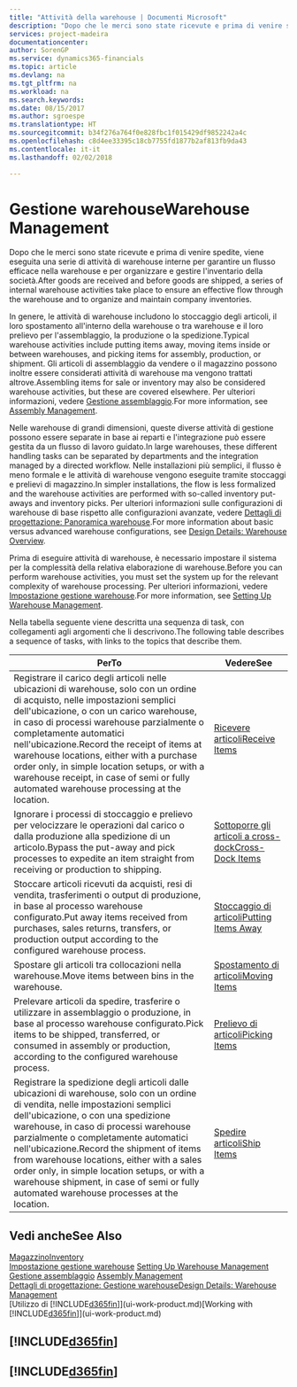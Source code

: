 ```yaml
---
title: "Attività della warehouse | Documenti Microsoft"
description: "Dopo che le merci sono state ricevute e prima di venire spedite, viene eseguita una serie di attività di warehouse interne per garantire un flusso efficace nella warehouse e per organizzare e gestire l'inventario della società."
services: project-madeira
documentationcenter: 
author: SorenGP
ms.service: dynamics365-financials
ms.topic: article
ms.devlang: na
ms.tgt_pltfrm: na
ms.workload: na
ms.search.keywords: 
ms.date: 08/15/2017
ms.author: sgroespe
ms.translationtype: HT
ms.sourcegitcommit: b34f276a764f0e828fbc1f015429df9852242a4c
ms.openlocfilehash: c8d4ee33395c18cb7755fd1877b2af813fb9da43
ms.contentlocale: it-it
ms.lasthandoff: 02/02/2018

---
```

# <a name="warehouse-management"></a><span data-ttu-id="fdd26-103">Gestione warehouse</span><span class="sxs-lookup"><span data-stu-id="fdd26-103">Warehouse Management</span></span>
<span data-ttu-id="fdd26-104">Dopo che le merci sono state ricevute e prima di venire spedite, viene eseguita una serie di attività di warehouse interne per garantire un flusso efficace nella warehouse e per organizzare e gestire l'inventario della società.</span><span class="sxs-lookup"><span data-stu-id="fdd26-104">After goods are received and before goods are shipped, a series of internal warehouse activities take place to ensure an effective flow through the warehouse and to organize and maintain company inventories.</span></span>

<span data-ttu-id="fdd26-105">In genere, le attività di warehouse includono lo stoccaggio degli articoli, il loro spostamento all'interno della warehouse o tra warehouse e il loro prelievo per l'assemblaggio, la produzione o la spedizione.</span><span class="sxs-lookup"><span data-stu-id="fdd26-105">Typical warehouse activities include putting items away, moving items inside or between warehouses, and picking items for assembly, production, or shipment.</span></span> <span data-ttu-id="fdd26-106">Gli articoli di assemblaggio da vendere o il magazzino possono inoltre essere considerati attività di warehouse ma vengono trattati altrove.</span><span class="sxs-lookup"><span data-stu-id="fdd26-106">Assembling items for sale or inventory may also be considered warehouse activities, but these are covered elsewhere.</span></span> <span data-ttu-id="fdd26-107">Per ulteriori informazioni, vedere [Gestione assemblaggio](assembly-assemble-items.md).</span><span class="sxs-lookup"><span data-stu-id="fdd26-107">For more information, see [Assembly Management](assembly-assemble-items.md).</span></span>  

<span data-ttu-id="fdd26-108">Nelle warehouse di grandi dimensioni, queste diverse attività di gestione possono essere separate in base ai reparti e l'integrazione può essere gestita da un flusso di lavoro guidato.</span><span class="sxs-lookup"><span data-stu-id="fdd26-108">In large warehouses, these different handling tasks can be separated by departments and the integration managed by a directed workflow.</span></span> <span data-ttu-id="fdd26-109">Nelle installazioni più semplici, il flusso è meno formale e le attività di warehouse vengono eseguite tramite stoccaggi e prelievi di magazzino.</span><span class="sxs-lookup"><span data-stu-id="fdd26-109">In simpler installations, the flow is less formalized and the warehouse activities are performed with so-called inventory put-aways and inventory picks.</span></span> <span data-ttu-id="fdd26-110">Per ulteriori informazioni sulle configurazioni di warehouse di base rispetto alle configurazioni avanzate, vedere [Dettagli di progettazione: Panoramica warehouse](design-details-warehouse-overview.md).</span><span class="sxs-lookup"><span data-stu-id="fdd26-110">For more information about basic versus advanced warehouse configurations, see [Design Details: Warehouse Overview](design-details-warehouse-overview.md).</span></span>

<span data-ttu-id="fdd26-111">Prima di eseguire attività di warehouse, è necessario impostare il sistema per la complessità della relativa elaborazione di warehouse.</span><span class="sxs-lookup"><span data-stu-id="fdd26-111">Before you can perform warehouse activities, you must set the system up for the relevant complexity of warehouse processing.</span></span> <span data-ttu-id="fdd26-112">Per ulteriori informazioni, vedere [Impostazione gestione warehouse](warehouse-setup-warehouse.md).</span><span class="sxs-lookup"><span data-stu-id="fdd26-112">For more information, see [Setting Up Warehouse Management](warehouse-setup-warehouse.md).</span></span>

 <span data-ttu-id="fdd26-113">Nella tabella seguente viene descritta una sequenza di task, con collegamenti agli argomenti che li descrivono.</span><span class="sxs-lookup"><span data-stu-id="fdd26-113">The following table describes a sequence of tasks, with links to the topics that describe them.</span></span>   

|<span data-ttu-id="fdd26-114">**Per**</span><span class="sxs-lookup"><span data-stu-id="fdd26-114">**To**</span></span>|<span data-ttu-id="fdd26-115">**Vedere**</span><span class="sxs-lookup"><span data-stu-id="fdd26-115">**See**</span></span>|  
|------------|-------------|  
|<span data-ttu-id="fdd26-116">Registrare il carico degli articoli nelle ubicazioni di warehouse, solo con un ordine di acquisto, nelle impostazioni semplici dell'ubicazione, o con un carico warehouse, in caso di processi warehouse parzialmente o completamente automatici nell'ubicazione.</span><span class="sxs-lookup"><span data-stu-id="fdd26-116">Record the receipt of items at warehouse locations, either with a purchase order only, in simple location setups, or with a warehouse receipt, in case of semi or fully automated warehouse processing at the location.</span></span>|[<span data-ttu-id="fdd26-117">Ricevere articoli</span><span class="sxs-lookup"><span data-stu-id="fdd26-117">Receive Items</span></span>](warehouse-how-receive-items.md)|
|<span data-ttu-id="fdd26-118">Ignorare i processi di stoccaggio e prelievo per velocizzare le operazioni dal carico o dalla produzione alla spedizione di un articolo.</span><span class="sxs-lookup"><span data-stu-id="fdd26-118">Bypass the put-away and pick processes to expedite an item straight from receiving or production to shipping.</span></span>|[<span data-ttu-id="fdd26-119">Sottoporre gli articoli a cross-dock</span><span class="sxs-lookup"><span data-stu-id="fdd26-119">Cross-Dock Items</span></span>](warehouse-how-to-cross-dock-items.md)|    
|<span data-ttu-id="fdd26-120">Stoccare articoli ricevuti da acquisti, resi di vendita, trasferimenti o output di produzione, in base al processo warehouse configurato.</span><span class="sxs-lookup"><span data-stu-id="fdd26-120">Put away items received from purchases, sales returns, transfers, or production output according to the configured warehouse process.</span></span>|[<span data-ttu-id="fdd26-121">Stoccaggio di articoli</span><span class="sxs-lookup"><span data-stu-id="fdd26-121">Putting Items Away</span></span>](warehouse-put-away-items.md)|
|<span data-ttu-id="fdd26-122">Spostare gli articoli tra collocazioni nella warehouse.</span><span class="sxs-lookup"><span data-stu-id="fdd26-122">Move items between bins in the warehouse.</span></span>|[<span data-ttu-id="fdd26-123">Spostamento di articoli</span><span class="sxs-lookup"><span data-stu-id="fdd26-123">Moving Items</span></span>](warehouse-move-items.md)|
|<span data-ttu-id="fdd26-124">Prelevare articoli da spedire, trasferire o utilizzare in assemblaggio o produzione, in base al processo warehouse configurato.</span><span class="sxs-lookup"><span data-stu-id="fdd26-124">Pick items to be shipped, transferred, or consumed in assembly or production, according to the configured warehouse process.</span></span>|[<span data-ttu-id="fdd26-125">Prelievo di articoli</span><span class="sxs-lookup"><span data-stu-id="fdd26-125">Picking Items</span></span>](warehouse-pick-items.md)|
|<span data-ttu-id="fdd26-126">Registrare la spedizione degli articoli dalle ubicazioni di warehouse, solo con un ordine di vendita, nelle impostazioni semplici dell'ubicazione, o con una spedizione warehouse, in caso di processi warehouse parzialmente o completamente automatici nell'ubicazione.</span><span class="sxs-lookup"><span data-stu-id="fdd26-126">Record the shipment of items from warehouse locations, either with a sales order only, in simple location setups, or with a warehouse shipment, in case of semi or fully automated warehouse processes at the location.</span></span>|[<span data-ttu-id="fdd26-127">Spedire articoli</span><span class="sxs-lookup"><span data-stu-id="fdd26-127">Ship Items</span></span>](warehouse-how-ship-items.md)|  

## <a name="see-also"></a><span data-ttu-id="fdd26-128">Vedi anche</span><span class="sxs-lookup"><span data-stu-id="fdd26-128">See Also</span></span>  
[<span data-ttu-id="fdd26-129">Magazzino</span><span class="sxs-lookup"><span data-stu-id="fdd26-129">Inventory</span></span>](inventory-manage-inventory.md)  
<span data-ttu-id="fdd26-130">[Impostazione gestione warehouse](warehouse-setup-warehouse.md)   </span><span class="sxs-lookup"><span data-stu-id="fdd26-130">[Setting Up Warehouse Management](warehouse-setup-warehouse.md)   </span></span>  
<span data-ttu-id="fdd26-131">[Gestione assemblaggio](assembly-assemble-items.md)  </span><span class="sxs-lookup"><span data-stu-id="fdd26-131">[Assembly Management](assembly-assemble-items.md)  </span></span>  
[<span data-ttu-id="fdd26-132">Dettagli di progettazione: Gestione warehouse</span><span class="sxs-lookup"><span data-stu-id="fdd26-132">Design Details: Warehouse Management</span></span>](design-details-warehouse-management.md)  
<span data-ttu-id="fdd26-133">[Utilizzo di [!INCLUDE[d365fin](includes/d365fin_md.md)]](ui-work-product.md)</span><span class="sxs-lookup"><span data-stu-id="fdd26-133">[Working with [!INCLUDE[d365fin](includes/d365fin_md.md)]](ui-work-product.md)</span></span>  

## [!INCLUDE[d365fin](includes/free_trial_md.md)]  
## [!INCLUDE[d365fin](includes/training_link_md.md)]

